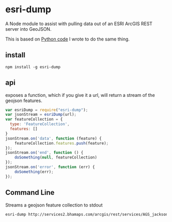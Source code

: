 esri-dump
=========

A Node module to assist with pulling data out of an ESRI ArcGIS REST server into GeoJSON.

This is based on [Python code](http://github.com/iandees/esri-dump) I wrote to do the same thing.

## install

    npm install -g esri-dump

## api

exposes a function, which if you give it a url, will return a stream of the geojson features.

```js
var esriDump = require("esri-dump");
var jsonStream = esriDump(url);
var featureCollection = {
  type: 'FeatureCollection',
  features: []
}
jsonStream.on('data', function (feature) {
    featureCollection.features.push(feature);
});
jsonStream.on('end', function () {
    doSomething(null, featureCollection)
});
jsonStream.on('error', function (err) {
    doSomething(err);
});
```

## Command Line

Streams a geojson feature collection to stdout 

```sh
esri-dump http://services2.bhamaps.com/arcgis/rest/services/AGS_jackson_co_il_taxmap/MapServer/0 > output.geojson
```
